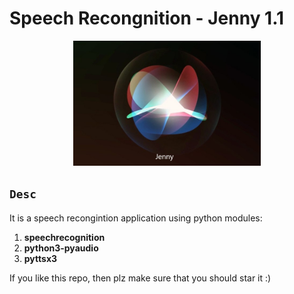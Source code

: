 # Speech Recongnition - Jenny 1.1

<div align="center"><img src="https://github.com/Soham2020/Speech-Recognition/blob/master/jenny.jpg?raw=true" width="300px" height="200px"/></div>

## `Desc`
It is a speech recongintion application using python modules:
1. **speechrecognition**
2. **python3-pyaudio**
3. **pyttsx3**

If you like this repo, then plz make sure that you should star it :)
